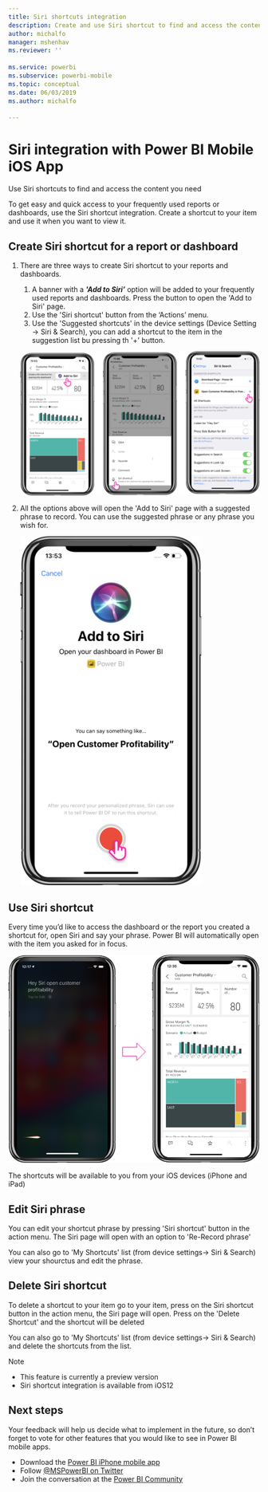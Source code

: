```yaml
---
title: Siri shortcuts integration
description: Create and use Siri shortcut to find and access the content you need
author: michalfo
manager: mshenhav
ms.reviewer: ''

ms.service: powerbi
ms.subservice: powerbi-mobile
ms.topic: conceptual
ms.date: 06/03/2019
ms.author: michalfo

---
```

# Siri integration with Power BI Mobile iOS App 
Use Siri shortcuts to find and access the content you need

To get easy and quick access to your frequently used reports or dashboards, use the Siri shortcut integration. Create a shortcut to your item and use it when you want to view it.


## Create Siri shortcut for a report or dashboard
1. There are three ways to create Siri shortcut to your reports and dashboards.
    1. A banner with a ***'Add to Siri’*** option will be added to your frequently used reports and dashboards. Press the button to open the 'Add to Siri' page.
    2. Use the 'Siri shortcut' button from the ‘Actions’ menu.
    3. Use the 'Suggested shortcuts' in the device settings (Device Setting -> Siri & Search), you can add a shortcut to the item in the suggestion list bu pressing th '+' button.
     
     ![](media\mobile-apps-iOS-siri-and-search\power-bi-siri-create-shortcut.png)

2. All the options above will open the 'Add to Siri' page with a suggested phrase to record. You can use the suggested phrase or any phrase you wish for.
    
    ![](media\mobile-apps-iOS-siri-and-search\power-bi-siri-add-page.png)


## Use Siri shortcut 
Every time you’d like to access the dashboard or the report you created a shortcut for, open Siri and say your phrase. Power BI will automatically open with the item you asked for in focus.

  ![](media\mobile-apps-iOS-siri-and-search\power-bi-siri-open.png)
  
The shortcuts will be available to you from your iOS devices (iPhone and iPad)
## Edit Siri phrase 
You can edit your shortcut phrase by pressing 'Siri shortcut' button in the action menu. The Siri page will open with an option to 'Re-Record phrase' 

You can also go to 'My Shortcuts' list (from device settings-> Siri & Search) view your shourctus and edit the phrase.

## Delete Siri shortcut 
To delete a shortcut to your item go to your item, press on the Siri shortcut button in the action menu, the Siri page will open. Press on the 'Delete Shortcut' and the shortcut will be deleted

You can also go to 'My Shortcuts' list (from device settings-> Siri & Search) and delete the shortcuts from the list.


> [!NOTE]
>- This feature is currently a preview version
>- Siri shortcut integration is available from iOS12  
> 


## Next steps
Your feedback will help us decide what to implement in the future, so don’t forget to vote for other features that you would like to see in Power BI mobile apps. 

* Download the [Power BI iPhone mobile app](http://go.microsoft.com/fwlink/?LinkId=522062)
* Follow [@MSPowerBI on Twitter](https://twitter.com/MSPowerBI)
* Join the conversation at the [Power BI Community](http://community.powerbi.com/)

